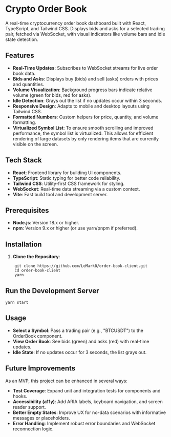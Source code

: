 
# Crypto Order Book

A real-time cryptocurrency order book dashboard built with React, TypeScript, and Tailwind CSS. Displays bids and asks for a selected trading pair, fetched via WebSocket, with visual indicators like volume bars and idle state detection.

## Features

-   **Real-Time Updates**: Subscribes to WebSocket streams for live order book data.
-   **Bids and Asks**: Displays buy (bids) and sell (asks) orders with prices and quantities.
-   **Volume Visualization**: Background progress bars indicate relative volume (green for bids, red for asks).
-   **Idle Detection**: Grays out the list if no updates occur within 3 seconds.
-   **Responsive Design**: Adapts to mobile and desktop layouts using Tailwind CSS.
-   **Formatted Numbers**: Custom helpers for price, quantity, and volume formatting.
-   **Virtualized Symbol List**: To ensure smooth scrolling and improved performance, the symbol list is virtualized. This allows for efficient rendering of large datasets by only rendering items that are currently visible on the screen.

## Tech Stack

-   **React**: Frontend library for building UI components.
-   **TypeScript**: Static typing for better code reliability.
-   **Tailwind CSS**: Utility-first CSS framework for styling.
-   **WebSocket**: Real-time data streaming via a custom context.
-   **Vite**: Fast build tool and development server.

## Prerequisites

-   **Node.js**: Version 18.x or higher.
-   **npm**: Version 9.x or higher (or use yarn/pnpm if preferred).

## Installation

1.  **Clone the Repository**:

```
    git clone https://github.com/LeMark0/order-book-client.git
    cd order-book-client
    yarn
```

## Run the Development Server

    yarn start

## Usage

-   **Select a Symbol**: Pass a trading pair (e.g., "BTCUSDT") to the OrderBook component.
-   **View Order Book**: See bids (green) and asks (red) with real-time updates.
-   **Idle State**: If no updates occur for 3 seconds, the list grays out.

## Future Improvements

As an MVP, this project can be enhanced in several ways:

-   **Test Coverage**: Expand unit and integration tests for components and hooks.
-   **Accessibility (a11y)**: Add ARIA labels, keyboard navigation, and screen reader support.
-   **Better Empty States**: Improve UX for no-data scenarios with informative messages or placeholders.
-   **Error Handling**: Implement robust error boundaries and WebSocket reconnection logic.
